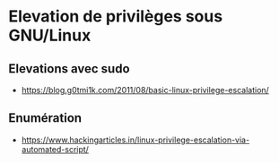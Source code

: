 Elevation de privilèges sous GNU/Linux
======================================

## Elevations avec sudo
* https://blog.g0tmi1k.com/2011/08/basic-linux-privilege-escalation/

## Enumération
* https://www.hackingarticles.in/linux-privilege-escalation-via-automated-script/
